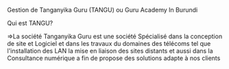 Gestion de Tanganyika Guru (TANGU) ou Guru Academy In Burundi




Qui est TANGU?




=>La société Tanganyika Guru est une société Spécialisé dans la conception de site et Logiciel et dans les travaux du domaines des télécoms tel que l'installation des LAN la mise en liaison des sites distants et aussi dans la Consultance numérique a fin de propose des solutions adapte à nos clients
